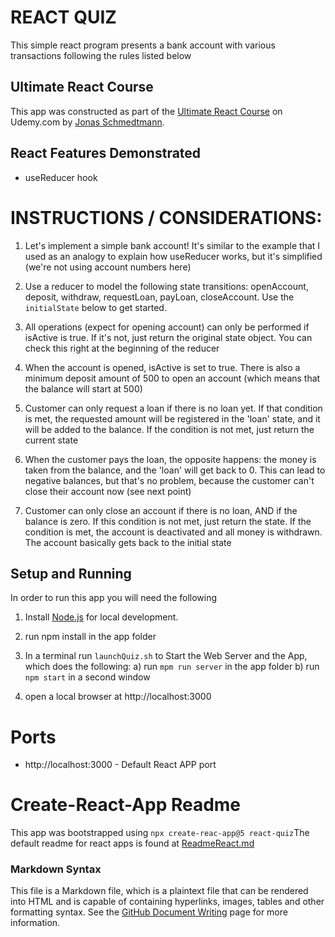 # REACT QUIZ

This simple react program presents a bank account with various transactions
following the rules listed below

## Ultimate React Course

This app was constructed as part of the [Ultimate React Course](https://www.udemy.com/course/the-ultimate-react-course/) on Udemy.com by [Jonas Schmedtmann](https://www.udemy.com/user/jonasschmedtmann/).

## React Features Demonstrated

- useReducer hook

# INSTRUCTIONS / CONSIDERATIONS:

1. Let's implement a simple bank account! It's similar to the example that I used as an analogy to explain how useReducer works, but it's simplified (we're not using account numbers here)

2. Use a reducer to model the following state transitions: openAccount, deposit, withdraw, requestLoan, payLoan, closeAccount. Use the `initialState` below to get started.

3. All operations (expect for opening account) can only be performed if isActive is true. If it's not, just return the original state object. You can check this right at the beginning of the reducer

4. When the account is opened, isActive is set to true. There is also a minimum deposit amount of 500 to open an account (which means that the balance will start at 500)

5. Customer can only request a loan if there is no loan yet. If that condition is met, the requested amount will be registered in the 'loan' state, and it will be added to the balance. If the condition is not met, just return the current state

6. When the customer pays the loan, the opposite happens: the money is taken from the balance, and the 'loan' will get back to 0. This can lead to negative balances, but that's no problem, because the customer can't close their account now (see next point)

7. Customer can only close an account if there is no loan, AND if the balance is zero. If this condition is not met, just return the state. If the condition is met, the account is deactivated and all money is withdrawn. The account basically gets back to the initial state

## Setup and Running

In order to run this app you will need the following

1. Install [Node.js](https://nodejs.org/en) for local development.

2. run npm install in the app folder

3. In a terminal run `launchQuiz.sh` to Start the Web Server and the App,
   which does the following:
   a) run `mpm run server` in the app folder
   b) run `npm start` in a second window

4. open a local browser at http://localhost:3000

# Ports

- http://localhost:3000 - Default React APP port

# Create-React-App Readme

This app was bootstrapped using `npx create-reac-app@5 react-quiz`The default readme for react apps is found at [ReadmeReact.md](./ReadmeReact.md)

### Markdown Syntax

This file is a Markdown file, which is a plaintext file that can be rendered into HTML and is capable of containing hyperlinks, images, tables and other formatting syntax. See the [GitHub Document Writing](https://docs.github.com/en/get-started/writing-on-github/getting-started-with-writing-and-formatting-on-github/basic-writing-and-formatting-syntax) page for more information.
